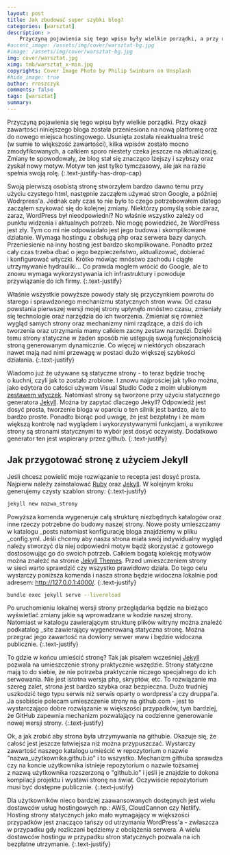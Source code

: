 ```yaml
---
layout: post
title: Jak zbudować super szybki blog?
categories: [warsztat]
description: >
    Przyczyną pojawienia się tego wpisu były wielkie porządki, a przy okazji migracja zawartości niniejszego bloga na nową platformę.    
#accent_image: /assets/img/cover/warsztat-bg.jpg
#image: /assets/img/cover/warsztat-bg.jpg
img: cover/warsztat.jpg
ximg: tmb/warsztat_x-min.jpg
copyrights: Cover Image Photo by Philip Swinburn on Unsplash
#hide_image: true
author: rroszczyk
comments: false
tags: [warsztat]
summary: 
---
```


Przyczyną pojawienia się tego wpisu były wielkie porządki. Przy okazji zawartości niniejszego bloga została przeniesiona na nową platformę oraz do nowego miejsca hostingowego. Usunięta została nieaktualna treść (w&nbsp;sumie to większość zawartości), kilka wpisów zostało mocno zmodyfikowanych, a&nbsp;całkiem sporo niestety czeka jeszcze na aktualizację. Zmiany te spowodowały, że blog stał się znacząco lżejszy i&nbsp;szybszy oraz zyskał nowy motyw. Motyw ten jest tylko tymczasowy, ale jak na razie spełnia swoją rolę.
{:.text-justify-has-drop-cap}

Swoją pierwszą osobistą stronę stworzyłem bardzo dawno temu przy użyciu czystego html, następnie zacząłem używać stron Google, a&nbsp;później Wodrpress'a. Jednak cały czas to nie było to czego potrzebowałem dlatego zacząłem szykować się do kolejnej zmiany. Niektórzy pomyślą sobie zaraz, zaraz, WordPress był nieodpowiedni? No właśnie wszystko zależy od punktu widzenia i&nbsp;aktualnych potrzeb. Nie mogę powiedzieć, że WordPress jest zły. Tym co mi nie odpowiadało jest jego budowa i&nbsp;skomplikowane działanie. Wymaga hostingu z&nbsp;obsługą php oraz serwera bazy danych. Przeniesienie na inny hosting jest bardzo skomplikowane. Ponadto przez cały czas trzeba dbać o&nbsp;jego bezpieczeństwo, aktualizować, dobierać  i&nbsp;konfigurować wtyczki. Krótko mówiąc mnóstwo zachodu i&nbsp;ciągłe utrzymywanie hydrauliki... Co prawda mogłem wrócić do Google, ale to znowu wymaga wykorzystywania ich infrastruktury i&nbsp;powoduje przywiązanie do ich firmy.
{:.text-justify}

Właśnie wszystkie powyższe powody stały się przyczynkiem powrotu do starego i&nbsp;sprawdzonego mechanizmu statycznych stron www. Od czasu powstania pierwszej wersji mojej strony upłynęło mnóstwo czasu, zmieniały się technologie oraz narzędzia do ich tworzenia. Zmieniał się również wygląd samych strony oraz mechanizmy nimi rządzące, a&nbsp;dziś do ich tworzenia oraz utrzymania mamy całkiem zacny zestaw narzędzi. Dzięki temu strony statyczne w&nbsp;żaden sposób nie ustępują swoją funkcjonalnością stroną generowanym dynamicznie. Co więcej w&nbsp;niektórych obszarach nawet mają nad nimi przewagę w&nbsp;postaci dużo większej szybkości działania.
{:.text-justify}

Wiadomo już że używane są statyczne strony - to teraz będzie trochę o&nbsp;kuchni, czyli jak to zostało zrobione. I&nbsp;znowu najprościej jak tylko można, jako edytora do całości używam Visual Studio Code z&nbsp;moim ulubionym [zestawem wtyczek]. Natomiast strony są tworzone przy użyciu statycznego generatora [Jekyll]. Można by zapytać dlaczego Jekyll? Odpowiedź jest dosyć prosta, tworzenie bloga w&nbsp;oparciu o&nbsp;ten silnik jest bardzo, ale to bardzo proste. Ponadto biorąc pod uwagę, że jest bezpłatny i&nbsp;że mam większą kontrolę nad wyglądem i&nbsp;wykorzystywanymi funkcjami, a wynikowe strony są stronami statycznymi to wybór jest dosyć oczywisty. Dodatkowo generator ten jest wspierany przez github.
{:.text-justify}

## Jak przygotować stronę z użyciem Jekyll

Jeśli chcesz powielić moje rozwiązanie to recepta jest dosyć prosta. Najpierw należy zainstalować [Ruby] oraz [Jekyll]. W&nbsp;kolejnym kroku generujemy czysty szablon strony:
{:.text-justify}

```bash
jekyll new nazwa_strony
```
Powyższa komenda wygeneruje całą strukturę niezbędnych katalogów oraz inne rzeczy potrzebne do budowy naszej strony. Nowe posty umieszczamy w&nbsp;katalogu _posts natomiast konfigurację bloga znajdziemy w&nbsp;pliku _config.yml. Jeśli chcemy aby nasza strona miała swój indywidualny wygląd należy stworzyć dla niej odpowiedni motyw bądź skorzystać z&nbsp;gotowego dostosowując go do swoich potrzeb. Całkiem bogatą kolekcję motywów można znaleźć na stronie [Jekyll Themes]. Przed umieszczeniem strony w&nbsp;sieci warto sprawdzić czy wszystko prawidłowo działa. Do tego celu wystarczy poniższa komenda i&nbsp;nasza strona będzie widoczna lokalnie pod adresem: http://127.0.0.1:4000/.
{:.text-justify}

```bash
bundle exec jekyll serve --livereload
```

Po uruchomieniu lokalnej wersji strony przeglądarka będzie na bieżąco wyświetlać zmiany jakie są wprowadzane w&nbsp;kodzie naszej strony. Natomiast w&nbsp;katalogu zawierającym strukturę plików witryny można znaleźć podkatalog _site zawierający wygenerowaną statyczna stronę. Można przegrać jego zawartość na dowlony serwer www i&nbsp;będzie widoczna publicznie.
{:.text-justify}

To gdzie w końcu umieścić stronę? Tak jak pisałem wcześniej [Jekyll] pozwala na umieszczenie strony praktycznie wszędzie. Strony statyczne mają to do siebie, że nie potrzeba praktycznie niczego specjalnego do ich serwowania. Nie jest istotna wersja php, skryptów, etc. To rozwiązanie ma szereg zalet, strona jest bardzo szybka oraz bezpieczna. Dużo trudniej uszkodzić tego typu serwis niż serwis oparty o wordpress'a czy druppal'a. Ja osobiście polecam umieszczenie strony na github.com -&nbsp;jest to wystarczająco dobre rozwiązanie w&nbsp;większości przypadków, tym bardziej, że GitHub zapewnia mechanizm pozwalający na codzienne generowanie nowej wersji strony.
{:.text-justify}

Ok, a&nbsp;jak zrobić aby strona była utrzymywania na githubie. Okazuje się, że całość jest jeszcze łatwiejsza niż można przypuszczać. Wystarczy zawartość naszego katalogu umieścić w&nbsp;repozytorium o&nbsp;nazwie "nazwa_uzytkownika.github.io" i&nbsp;to wszystko. Mechanizm githuba sprawdza czy na koncie użytkownika istnieje repozytorium o&nbsp;nazwie tożsamej z&nbsp;nazwą użytkownika rozszerzoną o&nbsp;"github.io" i&nbsp;jeśli je znajdzie to dokona kompilacji projektu i&nbsp;wystawi stronę na świat. Oczywiście repozytorium musi być dostępne publicznie.
{:.text-justify}

Dla użytkowników nieco bardziej zaawansowanych dostępnych jest wielu dostawców usług hostingowych np.: AWS, CloudCannon czy Netlify. Hosting strony statycznych jako mało wymagający w&nbsp;większości przypadków jest znacząco tańszy od utrzymania WordPress'a - zwłaszcza w przypadku gdy rozliczani będziemy z&nbsp;obciążenia serwera. A&nbsp;wielu dostawców hostingu w&nbsp;przypadku stron statycznych pozwala na ich bezpłatne utrzymanie.
{:.text-justify}

[Jekyll]: https://jekyllrb.com/ "Jekyll"
[Ruby]: https://www.ruby-lang.org/en/  "Ruby"
[Jekyll Themes]: http://jekyllthemes.org/ "JekyllThemes"
[zestawem wtyczek]: ../moje-ulubione-dodatki-do-visual-studio-code/ "Moje ulubione dodatki do Visual Studio Code"